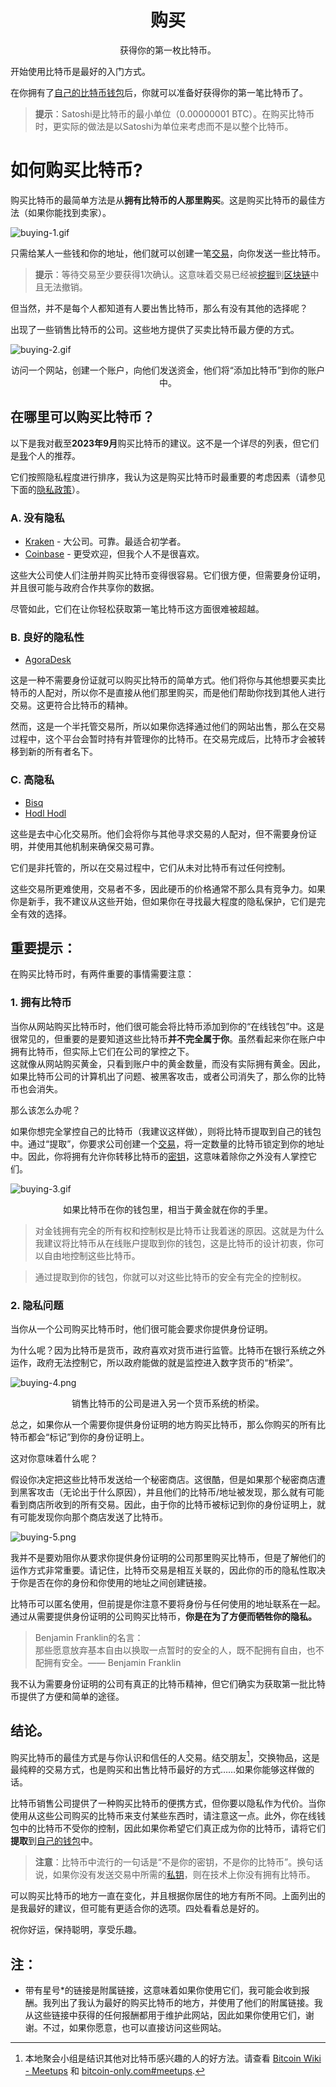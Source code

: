 # <center>购买</center>
<center>获得你的第一枚比特币。</center>

开始使用比特币是最好的入门方式。

在你拥有了[自己的比特币钱包](../getting-started/getting%20started.md)后，你就可以准备好获得你的第一笔比特币了。

>**提示**：Satoshi是比特币的最小单位（0.00000001 BTC）。在购买比特币时，更实际的做法是以Satoshi为单位来考虑而不是以整个比特币。

# 如何购买比特币?
购买比特币的最简单方法是从**拥有比特币的人那里购买**。这是购买比特币的最佳方法（如果你能找到卖家）。

![buying-1.gif](img/buying-1%20(1).gif)

只需给某人一些钱和你的地址，他们就可以创建一笔[交易](../../How%20Bitcoin%20Works/3.Transactions/Transactions.md)，向你发送一些比特币。

>**提示**：等待交易至少要获得1次确认。这意味着交易已经被[挖掘](../../How%20Bitcoin%20Works/2.Mining/mining.md)到[区块链](../../../Technical/Blockchain/blockchain.md)中且无法撤销。

但当然，并不是每个人都知道有人要出售比特币，那么有没有其他的选择呢？

出现了一些销售比特币的公司。这些地方提供了买卖比特币最方便的方式。

![buying-2.gif](img/buying-2%20(1).gif)

<center>访问一个网站，创建一个账户，向他们发送资金，他们将“添加比特币”到你的账户中。</center>

## 在哪里可以购买比特币？
以下是我对截至**2023年9月**购买比特币的建议。这不是一个详尽的列表，但它们是[我](../../../About/about.md)个人的推荐。

它们按照隐私程度进行排序，我认为这是购买比特币时最重要的考虑因素（请参见下面的[隐私政策](#2-隐私问题)）。

### A. 没有隐私

* [Kraken](https://learnmeabitcoin.com/visit/kraken) - 大公司。可靠。最适合初学者。
* [Coinbase](https://learnmeabitcoin.com/visit/coinbase)  - 更受欢迎，但我个人不是很喜欢。

这些大公司使人们注册并购买比特币变得很容易。它们很方便，但需要身份证明，并且很可能与政府合作共享你的数据。

尽管如此，它们在让你轻松获取第一笔比特币这方面很难被超越。

### B. 良好的隐私性
* [AgoraDesk](https://learnmeabitcoin.com/visit/agoradesk)

这是一种不需要身份证就可以购买比特币的简单方式。他们将你与其他想要买卖比特币的人配对，所以你不是直接从他们那里购买，而是他们帮助你找到其他人进行交易。这更符合比特币的精神。

然而，这是一个半托管交易所，所以如果你选择通过他们的网站出售，那么在交易过程中，这个平台会暂时持有并管理你的比特币。在交易完成后，比特币才会被转移到新的所有者名下。

### C. 高隐私
* [Bisq](https://learnmeabitcoin.com/visit/bisq)
* [Hodl Hodl](https://learnmeabitcoin.com/visit/hodlhodl)

这些是去中心化交易所。他们会将你与其他寻求交易的人配对，但不需要身份证明，并使用其他机制来确保交易可靠。

它们是非托管的，所以在交易过程中，它们从未对比特币有过任何控制。

这些交易所更难使用，交易者不多，因此硬币的价格通常不那么具有竞争力。如果你是新手，我不建议从这些开始，但如果你在寻找最大程度的隐私保护，它们是完全有效的选择。


## 重要提示：
在购买比特币时，有两件重要的事情需要注意：

### 1. 拥有比特币
当你从网站购买比特币时，他们很可能会将比特币添加到你的“在线钱包”中。这是很常见的，但重要的是要知道这些比特币**并不完全属于你**。虽然看起来你在账户中拥有比特币，但实际上它们在公司的掌控之下。  
这就像从网站购买黄金，只看到账户中的黄金数量，而没有实际拥有黄金。因此，如果比特币公司的计算机出了问题、被黑客攻击，或者公司消失了，那么你的比特币也会消失。

那么该怎么办呢？

如果你想完全掌控自己的比特币（我建议这样做），则将比特币提取到自己的钱包中。通过“提取”，你要求公司创建一个[交易](../../How%20Bitcoin%20Works/3.Transactions/Transactions.md)，将一定数量的比特币锁定到你的地址中。因此，你将拥有允许你转移比特币的[密钥](../../How%20Bitcoin%20Works/4.Keys%26Addresses/keys_addresses.md)，这意味着除你之外没有人掌控它们。

![buying-3.gif](img/buying-3%20(1).gif)

<center>如果比特币在你的钱包里，相当于黄金就在你的手里。</center>

>对金钱拥有完全的所有权和控制权是比特币让我着迷的原因。这就是为什么我建议将比特币从在线账户提取到你的钱包，这是比特币的设计初衷，你可以自由地控制这些比特币。

>通过提取到你的钱包，你就可以对这些比特币的安全有完全的控制权。

### 2. 隐私问题

当你从一个公司购买比特币时，他们很可能会要求你提供身份证明。

为什么呢？因为比特币是货币，政府喜欢对货币进行监管。比特币在银行系统之外运作，政府无法控制它，所以政府能做的就是监控进入数字货币的“桥梁”。

![buying-4.png](img/buying-4%20(1).png)

<center>销售比特币的公司是进入另一个货币系统的桥梁。</center>

总之，如果你从一个需要你提供身份证明的地方购买比特币，那么你购买的所有比特币都会“标记”到你的身份证明上。

这对你意味着什么呢？

假设你决定把这些比特币发送给一个秘密商店。这很酷，但是如果那个秘密商店遭到黑客攻击（无论出于什么原因），并且他们的比特币/地址被发现，那么就有可能看到商店所收到的所有交易。因此，由于你的比特币被标记到你的身份证明上，就有可能发现你向那个商店发送了比特币。

![buying-5.png](img/buying-5%20(1).png)

我并不是要劝阻你从要求你提供身份证明的公司那里购买比特币，但是了解他们的运作方式非常重要。请记住，比特币交易是相互关联的，因此你的币的隐私性取决于你是否在你的身份和你使用的地址之间创建链接。

比特币可以匿名使用，但前提是你注意不要将身份与任何使用的地址联系在一起。通过从需要提供身份证明的公司购买比特币，**你是在为了方便而牺牲你的隐私。**

>Benjamin Franklin的名言：  
那些愿意放弃基本自由以换取一点暂时的安全的人，既不配拥有自由，也不配拥有安全。—— Benjamin Franklin

我不认为需要身份证明的公司有真正的比特币精神，但它们确实为获取第一批比特币提供了方便和简单的途径。

## 结论。
购买比特币的最佳方式是与你认识和信任的人交易。结交朋友[^1]，交换物品，这是最纯粹的交易方式，也是购买和出售比特币最好的方式……如果你能够这样做的话。

比特币销售公司提供了一种购买比特币的便携方式，但你要以隐私作为代价。当你使用从这些公司购买的比特币来支付某些东西时，请注意这一点。此外，你在线钱包中的比特币不受你的控制，因此如果你希望它们真正成为你的比特币，请将它们**提取**到[自己的钱包](../getting-started/getting%20started.md)中。

>**注意**：比特币中流行的一句话是“不是你的密钥，不是你的比特币”。换句话说，如果你没有发送交易中所需的[私钥](../../How%20Bitcoin%20Works/4.Keys%26Addresses/Privatr%20key/Private%20key.md)，则在技术上你没有拥有比特币。

可以购买比特币的地方一直在变化，并且根据你居住的地方有所不同。上面列出的是我最好的建议，但可能有更适合你的选项。四处看看总是好的。

祝你好运，保持聪明，享受乐趣。

## 注：
* 带有星号*的链接是附属链接，这意味着如果你使用它们，我可能会收到报酬。我列出了我认为最好的购买比特币的地方，并使用了他们的附属链接。我从这些链接中获得的任何报酬都用于维护此网站，因此如果你使用它们，谢谢。不过，如果你愿意，也可以直接访问这些网站。


[^1]:本地聚会小组是结识其他对比特币感兴趣的人的好方法。请查看 [Bitcoin Wiki - Meetups](https://en.bitcoin.it/wiki/Meetups) 和 [bitcoin-only.com#meetups](https://bitcoin-only.com/#meetups).
